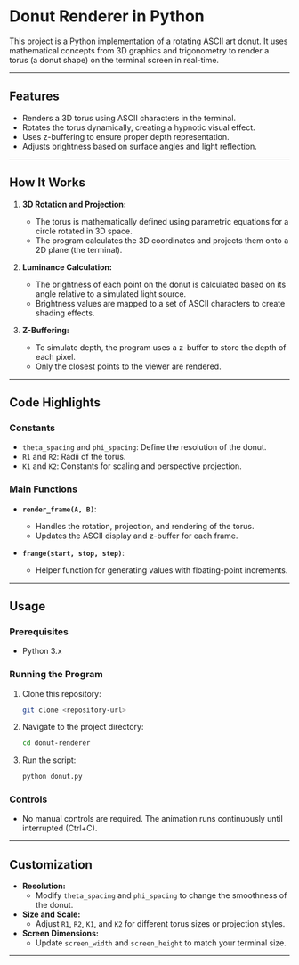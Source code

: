 # Donut Renderer in Python

This project is a Python implementation of a rotating ASCII art donut. It uses mathematical concepts from 3D graphics and trigonometry to render a torus (a donut shape) on the terminal screen in real-time.

---

## Features
- Renders a 3D torus using ASCII characters in the terminal.
- Rotates the torus dynamically, creating a hypnotic visual effect.
- Uses z-buffering to ensure proper depth representation.
- Adjusts brightness based on surface angles and light reflection.

---

## How It Works
1. **3D Rotation and Projection:**
   - The torus is mathematically defined using parametric equations for a circle rotated in 3D space.
   - The program calculates the 3D coordinates and projects them onto a 2D plane (the terminal).

2. **Luminance Calculation:**
   - The brightness of each point on the donut is calculated based on its angle relative to a simulated light source.
   - Brightness values are mapped to a set of ASCII characters to create shading effects.

3. **Z-Buffering:**
   - To simulate depth, the program uses a z-buffer to store the depth of each pixel.
   - Only the closest points to the viewer are rendered.

---

## Code Highlights
### Constants
- `theta_spacing` and `phi_spacing`: Define the resolution of the donut.
- `R1` and `R2`: Radii of the torus.
- `K1` and `K2`: Constants for scaling and perspective projection.

### Main Functions
- **`render_frame(A, B)`**: 
  - Handles the rotation, projection, and rendering of the torus.
  - Updates the ASCII display and z-buffer for each frame.

- **`frange(start, stop, step)`**: 
  - Helper function for generating values with floating-point increments.

---

## Usage
### Prerequisites
- Python 3.x

### Running the Program
1. Clone this repository:
   ```bash
   git clone <repository-url>
   ```
2. Navigate to the project directory:
   ```bash
   cd donut-renderer
   ```
3. Run the script:
   ```bash
   python donut.py
   ```

### Controls
- No manual controls are required. The animation runs continuously until interrupted (Ctrl+C).

---

## Customization
- **Resolution:**
  - Modify `theta_spacing` and `phi_spacing` to change the smoothness of the donut.
- **Size and Scale:**
  - Adjust `R1`, `R2`, `K1`, and `K2` for different torus sizes or projection styles.
- **Screen Dimensions:**
  - Update `screen_width` and `screen_height` to match your terminal size.

---
